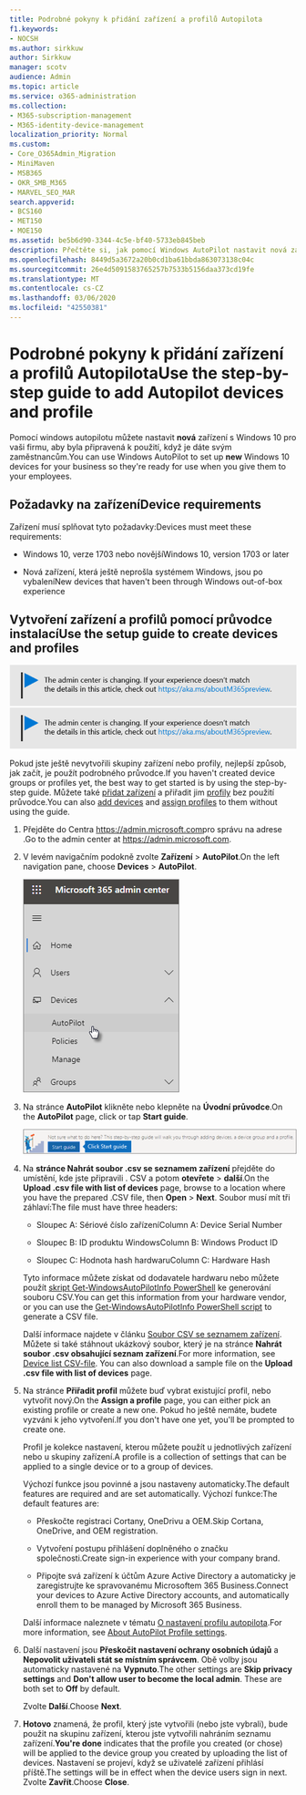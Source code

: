 ```yaml
---
title: Podrobné pokyny k přidání zařízení a profilů Autopilota
f1.keywords:
- NOCSH
ms.author: sirkkuw
author: Sirkkuw
manager: scotv
audience: Admin
ms.topic: article
ms.service: o365-administration
ms.collection:
- M365-subscription-management
- M365-identity-device-management
localization_priority: Normal
ms.custom:
- Core_O365Admin_Migration
- MiniMaven
- MSB365
- OKR_SMB_M365
- MARVEL_SEO_MAR
search.appverid:
- BCS160
- MET150
- MOE150
ms.assetid: be5b6d90-3344-4c5e-bf40-5733eb845beb
description: Přečtěte si, jak pomocí Windows AutoPilot nastavit nová zařízení s Windows 10 pro vaši firmu, aby byla připravená pro zaměstnance.
ms.openlocfilehash: 8449d5a3672a20b0cd1ba61bbda863073138c04c
ms.sourcegitcommit: 26e4d5091583765257b7533b5156daa373cd19fe
ms.translationtype: MT
ms.contentlocale: cs-CZ
ms.lasthandoff: 03/06/2020
ms.locfileid: "42550381"
---
```

# <a name="use-the-step-by-step-guide-to-add-autopilot-devices-and-profile"></a><span data-ttu-id="9e26c-103">Podrobné pokyny k přidání zařízení a profilů Autopilota</span><span class="sxs-lookup"><span data-stu-id="9e26c-103">Use the step-by-step guide to add Autopilot devices and profile</span></span>

<span data-ttu-id="9e26c-104">Pomocí windows autopilotu můžete nastavit **nová** zařízení s Windows 10 pro vaši firmu, aby byla připravená k použití, když je dáte svým zaměstnancům.</span><span class="sxs-lookup"><span data-stu-id="9e26c-104">You can use Windows AutoPilot to set up **new** Windows 10 devices for your business so they're ready for use when you give them to your employees.</span></span>
  
## <a name="device-requirements"></a><span data-ttu-id="9e26c-105">Požadavky na zařízení</span><span class="sxs-lookup"><span data-stu-id="9e26c-105">Device requirements</span></span>

<span data-ttu-id="9e26c-106">Zařízení musí splňovat tyto požadavky:</span><span class="sxs-lookup"><span data-stu-id="9e26c-106">Devices must meet these requirements:</span></span>
  
- <span data-ttu-id="9e26c-107">Windows 10, verze 1703 nebo novější</span><span class="sxs-lookup"><span data-stu-id="9e26c-107">Windows 10, version 1703 or later</span></span>
    
- <span data-ttu-id="9e26c-108">Nová zařízení, která ještě neprošla systémem Windows, jsou po vybalení</span><span class="sxs-lookup"><span data-stu-id="9e26c-108">New devices that haven't been through Windows out-of-box experience</span></span>
    
## <a name="use-the-setup-guide-to-create-devices-and-profiles"></a><span data-ttu-id="9e26c-109">Vytvoření zařízení a profilů pomocí průvodce instalací</span><span class="sxs-lookup"><span data-stu-id="9e26c-109">Use the setup guide to create devices and profiles</span></span>

<span data-ttu-id="9e26c-110">[![Popis s informacemi o tom, jak se mění centrum pro správu. Další podrobnosti najdete na aka.ms/aboutM365preview.](../media/m365admincenterchanging.png)](https://docs.microsoft.com/office365/admin/microsoft-365-admin-center-preview)</span><span class="sxs-lookup"><span data-stu-id="9e26c-110">[![Label to let you know the admin center is changing and you can find more details at aka.ms/aboutM365preview.](../media/m365admincenterchanging.png)](https://docs.microsoft.com/office365/admin/microsoft-365-admin-center-preview)</span></span>

<span data-ttu-id="9e26c-111">Pokud jste ještě nevytvořili skupiny zařízení nebo profily, nejlepší způsob, jak začít, je použít podrobného průvodce.</span><span class="sxs-lookup"><span data-stu-id="9e26c-111">If you haven't created device groups or profiles yet, the best way to get started is by using the step-by-step guide.</span></span> <span data-ttu-id="9e26c-112">Můžete také [přidat zařízení](create-and-edit-autopilot-devices.md) a přiřadit jim [profily](create-and-edit-autopilot-profiles.md) bez použití průvodce.</span><span class="sxs-lookup"><span data-stu-id="9e26c-112">You can also [add devices](create-and-edit-autopilot-devices.md) and [assign profiles](create-and-edit-autopilot-profiles.md) to them without using the guide.</span></span> 
  
1. <span data-ttu-id="9e26c-113">Přejděte do Centra <a href="https://go.microsoft.com/fwlink/p/?linkid=837890" target="_blank">https://admin.microsoft.com</a>pro správu na adrese .</span><span class="sxs-lookup"><span data-stu-id="9e26c-113">Go to the admin center at <a href="https://go.microsoft.com/fwlink/p/?linkid=837890" target="_blank">https://admin.microsoft.com</a>.</span></span>

2. <span data-ttu-id="9e26c-114">V levém navigačním podokně zvolte **Zařízení** \> **AutoPilot**.</span><span class="sxs-lookup"><span data-stu-id="9e26c-114">On the left navigation pane, choose **Devices** \> **AutoPilot**.</span></span>

    ![V Centru pro správu zvolte zařízení a pak AutoPilot.](../media/AutoPilot.png)
  
2. <span data-ttu-id="9e26c-116">Na stránce **AutoPilot** klikněte nebo klepněte na **Úvodní průvodce**.</span><span class="sxs-lookup"><span data-stu-id="9e26c-116">On the **AutoPilot** page, click or tap **Start guide**.</span></span>
    
    ![Click Start guide for step-by-step instructions for Autopilot.](../media/31662655-d1e6-437d-87ea-c0dec5da56f7.png)
  
3. <span data-ttu-id="9e26c-118">Na **stránce Nahrát soubor .csv se seznamem zařízení** přejděte do umístění, kde jste připravili . CSV a potom **otevřete** \> **další**.</span><span class="sxs-lookup"><span data-stu-id="9e26c-118">On the **Upload .csv file with list of devices** page, browse to a location where you have the prepared .CSV file, then **Open** \> **Next**.</span></span> <span data-ttu-id="9e26c-119">Soubor musí mít tři záhlaví:</span><span class="sxs-lookup"><span data-stu-id="9e26c-119">The file must have three headers:</span></span>
    
    - <span data-ttu-id="9e26c-120">Sloupec A: Sériové číslo zařízení</span><span class="sxs-lookup"><span data-stu-id="9e26c-120">Column A: Device Serial Number</span></span>
    
    - <span data-ttu-id="9e26c-121">Sloupec B: ID produktu Windows</span><span class="sxs-lookup"><span data-stu-id="9e26c-121">Column B: Windows Product ID</span></span>
    
    - <span data-ttu-id="9e26c-122">Sloupec C: Hodnota hash hardwaru</span><span class="sxs-lookup"><span data-stu-id="9e26c-122">Column C: Hardware Hash</span></span>
    
    <span data-ttu-id="9e26c-123">Tyto informace můžete získat od dodavatele hardwaru nebo můžete použít [skript Get-WindowsAutoPilotInfo PowerShell](https://www.powershellgallery.com/packages/Get-WindowsAutoPilotInfo) ke generování souboru CSV.</span><span class="sxs-lookup"><span data-stu-id="9e26c-123">You can get this information from your hardware vendor, or you can use the [Get-WindowsAutoPilotInfo PowerShell script](https://www.powershellgallery.com/packages/Get-WindowsAutoPilotInfo) to generate a CSV file.</span></span> 
    
    <span data-ttu-id="9e26c-p103">Další informace najdete v článku [Soubor CSV se seznamem zařízení](https://support.office.com/article/932e3676-2491-49f0-9177-d893d2f5276e). Můžete si také stáhnout ukázkový soubor, který je na stránce **Nahrát soubor .csv obsahující seznam zařízení**.</span><span class="sxs-lookup"><span data-stu-id="9e26c-p103">For more information, see [Device list CSV-file](https://support.office.com/article/932e3676-2491-49f0-9177-d893d2f5276e). You can also download a sample file on the **Upload .csv file with list of devices** page.</span></span> 
    
4. <span data-ttu-id="9e26c-126">Na stránce **Přiřadit profil** můžete buď vybrat existující profil, nebo vytvořit nový.</span><span class="sxs-lookup"><span data-stu-id="9e26c-126">On the **Assign a profile** page, you can either pick an existing profile or create a new one.</span></span> <span data-ttu-id="9e26c-127">Pokud ho ještě nemáte, budete vyzváni k jeho vytvoření.</span><span class="sxs-lookup"><span data-stu-id="9e26c-127">If you don't have one yet, you'll be prompted to create one.</span></span> 
    
    <span data-ttu-id="9e26c-128">Profil je kolekce nastavení, kterou můžete použít u jednotlivých zařízení nebo u skupiny zařízení.</span><span class="sxs-lookup"><span data-stu-id="9e26c-128">A profile is a collection of settings that can be applied to a single device or to a group of devices.</span></span>
    
    <span data-ttu-id="9e26c-129">Výchozí funkce jsou povinné a jsou nastaveny automaticky.</span><span class="sxs-lookup"><span data-stu-id="9e26c-129">The default features are required and are set automatically.</span></span> <span data-ttu-id="9e26c-130">Výchozí funkce:</span><span class="sxs-lookup"><span data-stu-id="9e26c-130">The default features are:</span></span>
    
    - <span data-ttu-id="9e26c-131">Přeskočte registraci Cortany, OneDrivu a OEM.</span><span class="sxs-lookup"><span data-stu-id="9e26c-131">Skip Cortana, OneDrive, and OEM registration.</span></span>
    
    - <span data-ttu-id="9e26c-132">Vytvoření postupu přihlášení doplněného o značku společnosti.</span><span class="sxs-lookup"><span data-stu-id="9e26c-132">Create sign-in experience with your company brand.</span></span>
    
    - <span data-ttu-id="9e26c-133">Připojte svá zařízení k účtům Azure Active Directory a automaticky je zaregistrujte ke spravovanému Microsoftem 365 Business.</span><span class="sxs-lookup"><span data-stu-id="9e26c-133">Connect your devices to Azure Active Directory accounts, and automatically enroll them to be managed by Microsoft 365 Business.</span></span>
    
    <span data-ttu-id="9e26c-134">Další informace naleznete v tématu [O nastavení profilu autopilota](autopilot-profile-settings.md).</span><span class="sxs-lookup"><span data-stu-id="9e26c-134">For more information, see [About AutoPilot Profile settings](autopilot-profile-settings.md).</span></span> 
    
5. <span data-ttu-id="9e26c-135">Další nastavení jsou **Přeskočit nastavení ochrany osobních údajů** a **Nepovolit uživateli stát se místním správcem**. Obě volby jsou automaticky nastavené na **Vypnuto**.</span><span class="sxs-lookup"><span data-stu-id="9e26c-135">The other settings are **Skip privacy settings** and **Don't allow user to become the local admin**. These are both set to **Off** by default.</span></span> 
    
    <span data-ttu-id="9e26c-136">Zvolte **Další**.</span><span class="sxs-lookup"><span data-stu-id="9e26c-136">Choose **Next**.</span></span>
    
6. <span data-ttu-id="9e26c-137">**Hotovo** znamená, že profil, který jste vytvořili (nebo jste vybrali), bude použit na skupinu zařízení, kterou jste vytvořili nahráním seznamu zařízení.</span><span class="sxs-lookup"><span data-stu-id="9e26c-137">**You're done** indicates that the profile you created (or chose) will be applied to the device group you created by uploading the list of devices.</span></span> <span data-ttu-id="9e26c-138">Nastavení se projeví, když se uživatelé zařízení přihlásí příště.</span><span class="sxs-lookup"><span data-stu-id="9e26c-138">The settings will be in effect when the device users sign in next.</span></span> <span data-ttu-id="9e26c-139">Zvolte **Zavřít**.</span><span class="sxs-lookup"><span data-stu-id="9e26c-139">Choose **Close**.</span></span>
    

